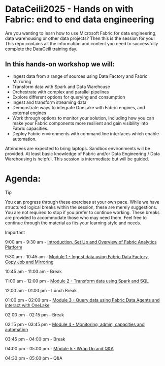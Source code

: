 # DataCeili2025 - Hands on with Fabric: end to end data engineering
Are you wanting to learn how to use Microsoft Fabric for data engineering, data warehousing or other data projects? Then this is the session for you!
This repo contains all the information and content you need to successfully complete the DataCeili training day.


## In this hands-on workshop we will:
- Ingest data from a range of sources using Data Factory and Fabric Mirroring
- Transform data with Spark and Data Warehouse
- Orchestrate with complex and parallel pipelines
- Explore different options for querying and consumption
- Ingest and transform streaming data
- Demonstrate ways to integrate OneLake with Fabric engines, and external engines
- Work through options to monitor your solution, including how you can make your Fabric components more resilient and gain visibility into Fabric capacities.
- Deploy Fabric environments with command line interfaces which enable automation.

Attendees are expected to bring laptops. Sandbox environments will be provided. At least basic knowledge of Fabric and/or Data Engineering / Data Warehousing is helpful. This session is intermediate but will be guided.

# Agenda:
> [!TIP]
> You can progress through these exercises at your own pace. While we have structured logical breaks within the session, these are merely suggestions. You are not required to stop if you prefer to continue working. These breaks are provided to accommodate those who may need them. Feel free to continue through the material as fits your learning style and needs.


> [!IMPORTANT]
> 9:00 am - 9:30 am - [Introduction, Set Up and Overview of Fabric Analytics Platform](exercise-0-setup/start.md)
> 
> 9:30 am - 10:45 am - [Module 1 - Ingest data using Fabric Data Factory, Copy Job and Mirroring](./module-1-developing-spark/developing-spark.md) 
> 
> 10:45 am - 11:00 am - Break
> 
> 11:00 am - 12:00 pm - [Module 2 - Transform data using Spark and SQL](./module-2-orchestrating-spark/orchestrating-spark.md)
> 
> 12:00 am - 01:00 pm - Lunch Break
> 
> 01:00 pm - 02:00 pm - [Module 3 - Query data using Fabric Data Agents and interact with OneLake](./module-3-scheduling-monitoring-debugging/scheduling-monitoring-debugging.md)
> 
> 02:00 pm - 02:15 pm - Break
>
> 02:15 pm - 03:45 pm - [Module 4 - Monitoring, admin, capacities and automation](./module-4-tuning-optimizing-scaling/tuning-optimizing-scaling.md)
>
> 03:45 pm - 04:00 pm - Break
> 
> 04:00 pm - 05:00 pm - [Module 5 - Wrap Up and Q&A](module-5-cicd-misc/cicd-misc.md)
> 
> 04:30 pm - 05:00 pm - Q&A
>
